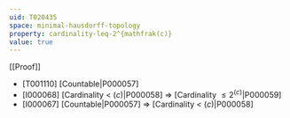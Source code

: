 ```yaml
---
uid: T020435
space: minimal-hausdorff-topology
property: cardinality-leq-2^{mathfrak(c)}
value: true
---
```

[[Proof]]

* [T001110] [Countable|P000057]
* [I000068] [Cardinality < $\mathfrak(c)$|P000058] => [Cardinality $\leq 2^{\mathfrak(c)}$|P000059]
* [I000067] [Countable|P000057] => [Cardinality < $\mathfrak(c)$|P000058]

